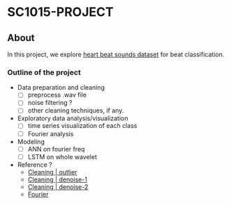 # SC1015-PROJECT

## About
In this project, we explore [heart beat sounds dataset](https://www.kaggle.com/datasets/kinguistics/heartbeat-sounds) for beat classification.

### Outline of the project
- Data preparation and cleaning
    - [ ] preprocess .wav file
    - [ ] noise filtering ?
    - [ ] other cleaning techniques, if any.
- Exploratory data analysis/visualization
    - [ ] time series visualization of each class
    - [ ] Fourier analysis
- Modeling
    - [ ] ANN on fourier freq
    - [ ] LSTM on whole wavelet
    
- Reference ? 
    - [Cleaning | outlier](https://pro.arcgis.com/en/pro-app/latest/tool-reference/space-time-pattern-mining/understanding-outliers-in-time-series-analysis.htm)
    - [Cleaning | denoise-1](https://www.kaggle.com/code/residentmario/denoising-algorithms/notebook) 
    - [Cleaning | denoise-2](https://github.com/ebrahimpichka/LSM-denoise)
    - [Fourier](https://citeseerx.ist.psu.edu/viewdoc/download?doi=10.1.1.66.6950&rep=rep1&type=pdf)
